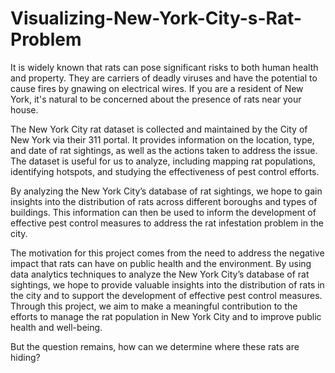 # Visualizing-New-York-City-s-Rat-Problem

It is widely known that rats can pose significant risks to both human health and property. They are carriers of deadly viruses and have the potential to cause fires by gnawing on electrical wires. If you are a resident of New York, it's natural to be concerned about the presence of rats near your house. 

The New York City rat dataset is collected and maintained by the City of New York via their 311 portal. It provides information on the location, type, and date of rat sightings, as well as the actions taken to address the issue. The dataset is useful for us to analyze, including mapping rat populations, identifying hotspots, and studying the effectiveness of pest control efforts. 

By analyzing the New York City’s database of rat sightings, we hope to gain insights into the distribution of rats across different boroughs and types of buildings. This information can then be used to inform the development of effective pest control measures to address the rat infestation problem in the city.

The motivation for this project comes from the need to address the negative impact that rats can have on public health and the environment. By using data analytics techniques to analyze the New York City’s database of rat sightings, we hope to provide valuable insights into the distribution of rats in the city and to support the development of effective pest control measures. Through this project, we aim to make a meaningful contribution to the efforts to manage the rat population in New York City and to improve public health and well-being.

But the question remains, how can we determine where these rats are hiding?
